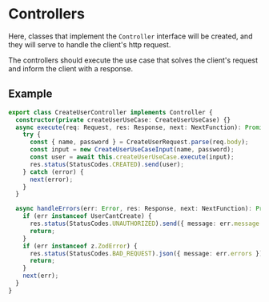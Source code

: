 # Controllers

Here, classes that implement the `Controller` interface will be created, and they will serve to handle the client's http request.

The controllers should execute the use case that solves the client's request and inform the client with a response.

## Example

```ts
export class CreateUserController implements Controller {
  constructor(private createUserUseCase: CreateUserUseCase) {}
  async execute(req: Request, res: Response, next: NextFunction): Promise<void> {
    try {
      const { name, password } = CreateUserRequest.parse(req.body);
      const input = new CreateUserUseCaseInput(name, password);
      const user = await this.createUserUseCase.execute(input);
      res.status(StatusCodes.CREATED).send(user);
    } catch (error) {
      next(error);
    }
  }

  async handleErrors(err: Error, res: Response, next: NextFunction): Promise<void> {
    if (err instanceof UserCantCreate) {
      res.status(StatusCodes.UNAUTHORIZED).send({ message: err.message });
      return;
    }
    if (err instanceof z.ZodError) {
      res.status(StatusCodes.BAD_REQUEST).json({ message: err.errors });
      return;
    }
    next(err);
  }
}
```
